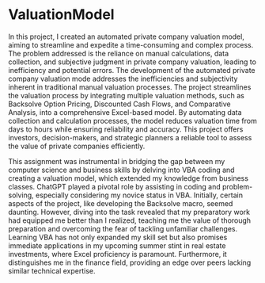 # ValuationModel

In this project, I created an automated private company valuation model, aiming to streamline and expedite a time-consuming and complex process. The problem addressed is the reliance on manual calculations, data collection, and subjective judgment in private company valuation, leading to inefficiency and potential errors. The development of the automated private company valuation mode addresses the inefficiencies and subjectivity inherent in traditional manual valuation processes. The project streamlines the valuation process by integrating multiple valuation methods, such as Backsolve Option Pricing, Discounted Cash Flows, and Comparative Analysis, into a comprehensive Excel-based model. By automating data collection and calculation processes, the model reduces valuation time from days to hours while ensuring reliability and accuracy. This project offers investors, decision-makers, and strategic planners a reliable tool to assess the value of private companies efficiently.

This assignment was instrumental in bridging the gap between my computer science and business skills by delving into VBA coding and creating a valuation model, which extended my knowledge from business classes. ChatGPT played a pivotal role by assisting in coding and problem-solving, especially considering my novice status in VBA. Initially, certain aspects of the project, like developing the Backsolve macro, seemed daunting. However, diving into the task revealed that my preparatory work had equipped me better than I realized, teaching me the value of thorough preparation and overcoming the fear of tackling unfamiliar challenges. Learning VBA has not only expanded my skill set but also promises immediate applications in my upcoming summer stint in real estate investments, where Excel proficiency is paramount. Furthermore, it distinguishes me in the finance field, providing an edge over peers lacking similar technical expertise.


